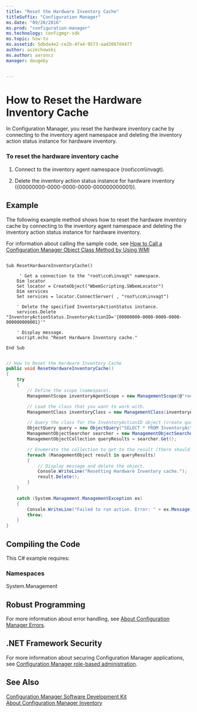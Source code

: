 ```yaml
---
title: "Reset the Hardware Inventory Cache"
titleSuffix: "Configuration Manager"
ms.date: "09/20/2016"
ms.prod: "configuration-manager"
ms.technology: configmgr-sdk
ms.topic: how-to
ms.assetid: 5dbda4e2-ce2b-4fa4-9573-aad2087d4477
author: aczechowski
ms.author: aaroncz
manager: dougeby


---
```

# How to Reset the Hardware Inventory Cache
In Configuration Manager, you reset the hardware inventory cache by connecting to the inventory agent namespace and deleting the inventory action status instance for hardware inventory.  

### To reset the hardware inventory cache  

1.  Connect to the inventory agent namespace (root\ccm\invagt).  

2.  Delete the inventory action status instance for hardware inventory ({00000000-0000-0000-0000-000000000001}).  

## Example  
 The following example method shows how to reset the hardware inventory cache by connecting to the inventory agent namespace and deleting the inventory action status instance for hardware inventory.  

 For information about calling the sample code, see [How to Call a Configuration Manager Object Class Method by Using WMI](../../../../develop/core/understand/how-to-call-a-configuration-manager-object-class-method-by-using-wmi.md)  

```vbs  

Sub ResetHardwareInventoryCache()  

     ' Get a connection to the "root\ccm\invagt" namespace.  
    Dim locator  
    Set locator = CreateObject("WbemScripting.SWbemLocator")  
    Dim services  
    Set services = locator.ConnectServer( , "root\ccm\invagt")     

    ' Delete the specified InventoryActionStatus instance.  
    services.Delete "InventoryActionStatus.InventoryActionID='{00000000-0000-0000-0000-000000000001}'"        

    ' Display message.  
    wscript.echo "Reset Hardware Inventory cache."  

End Sub  

```  

```c#  

// How to Reset the Hardware Inventory Cache  
public void ResetHardwareInventoryCache()  
{  
    try  
    {  
        // Define the scope (namespace).  
        ManagementScope inventoryAgentScope = new ManagementScope(@"root\ccm\invagt");  

        // Load the class that you want to work with.  
        ManagementClass inventoryClass = new ManagementClass(inventoryAgentScope.Path.Path, "InventoryActionStatus", null);  

        // Query the class for the InventoryActionID object (create query, create searcher object, execute query).  
        ObjectQuery query = new ObjectQuery("SELECT * FROM InventoryActionStatus WHERE InventoryActionID = '{00000000-0000-0000-0000-000000000001}'");  
        ManagementObjectSearcher searcher = new ManagementObjectSearcher(inventoryAgentScope, query);  
        ManagementObjectCollection queryResults = searcher.Get();  

        // Enumerate the collection to get to the result (there should only be one item returned from the query).  
        foreach (ManagementObject result in queryResults)  
        {  
            // Display message and delete the object.  
            Console.WriteLine("Resetting Hardware Inventory cache.");  
            result.Delete();  
        }  
    }  

    catch (System.Management.ManagementException ex)  
    {  
        Console.WriteLine("Failed to run action. Error: " + ex.Message);  
        throw;  
    }  
}  

```  

## Compiling the Code  
 This C# example requires:  

### Namespaces  
 System.Management  

## Robust Programming  
 For more information about error handling, see [About Configuration Manager Errors](../../../../develop/core/understand/about-configuration-manager-errors.md).  

## .NET Framework Security  
 For more information about securing Configuration Manager applications, see [Configuration Manager role-based administration](../../../../develop/core/servers/configure/role-based-administration.md).  

## See Also  
 [Configuration Manager Software Development Kit](../../../../develop/core/misc/system-center-configuration-manager-sdk.md)   
 [About Configuration Manager Inventory](../../../../develop/core/clients/inventory/about-configuration-manager-inventory.md)   
